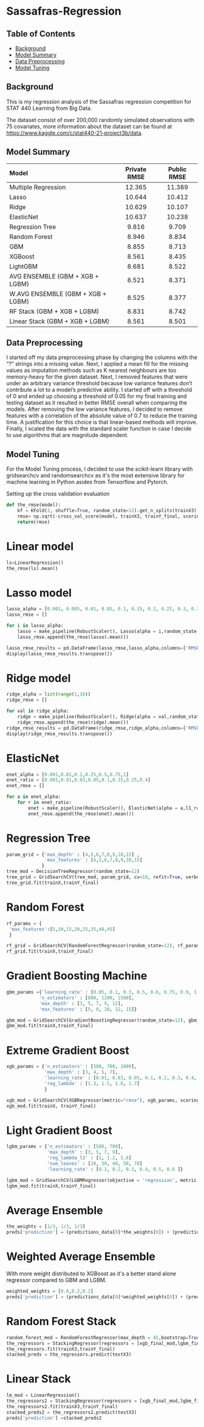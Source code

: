 # Sassafras-Regression


## Table of Contents
   
* [Background](#background)
* [Model Summary](#model-summary)
* [Data Preprocessing](#data-preprocessing)
* [Model Tuning](#model-tuning)


## Background
This is my regression analysis of the Sassafras regression competition for STAT 440 Learning from Big Data.

The dataset consist of over 200,000 randomly simulated observations with 75 covariates, more information about the dataset can be found at https://www.kaggle.com/c/stat440-21-project3b/data.


## Model Summary

| Model | Private RMSE | Public RMSE |
| :---  | :---:    |  :---:  | 
| Multiple Regression   | 12.365 | 11.389 | 
| Lasso | 10.644 |  10.412|
| Ridge | 10.629 |10.107|
| ElasticNet| 10.637|10.238| 
| Regression Tree| 9.816| 9.709|
| Random Forest| 8.946| 8.834|
| GBM | 8.855| 8.713|
| XGBoost | 8.561| 8.435|
| LightGBM| 8.681| 8.522|
| AVG ENSEMBLE (GBM + XGB + LGBM) |8.521|8.371|
| W.AVG ENSEMBLE (GBM + XGB + LGBM)|8.525|8.377|
| RF Stack (GBM + XGB + LGBM)|8.831|8.742|
| Linear Stack (GBM + XGB + LGBM)|8.561| 8.501|


## Data Preprocessing
I started off my data preprocessing phase by changing the columns with the “?” strings into a missing value. Next, I applied a mean fill for the missing values as imputation methods such as K nearest neighbours are too memory-heavy for the given dataset. Next, I removed features that were under an arbitrary variance threshold because low variance features don’t contribute a lot to a model’s predictive ability. I started off with a threshold of 0 and ended up choosing a threshold of 0.05 for my final training and testing dataset as it resulted in better RMSE overall when comparing the models. After removing the low variance features, I decided to remove features with a correlation of the absolute value of 0.7 to reduce the training time. A justification for this choice is that linear-based methods will improve. Finally, I scaled the data with the standard scaler function in case I decide to use algorithms that are magnitude dependent. 


## Model Tuning
For the Model Tuning process, I decided to use the scikit-learn library with gridsearchcv and randomsearchcv as it's the most extensive library for machine learning in Python asides from Tensorflow and Pytorch.

Setting up the cross validation evaluation
```python
def the_rmse(model):
    kf = KFold(3, shuffle=True, random_state=12).get_n_splits(trainX3)
    rmse= np.sqrt(-cross_val_score(model, trainX3, trainY_final, scoring="neg_mean_squared_error", cv = kf))
    return(rmse)
```

# Linear model
```python
ls=LinearRegression()
the_rmse(ls).mean()
```

# Lasso model
```python
lasso_alpha = [0.001, 0.005, 0.01, 0.05, 0.1, 0.15, 0.2, 0.25, 0.3, 0.35, 0.4, 0.45, 0.5, 0.6]
lasso_rmse = []

for i in lasso_alpha:
    lasso = make_pipeline(RobustScaler(), Lasso(alpha = i,random_state = 12))
    lasso_rmse.append(the_rmse(lasso).mean())

lasso_rmse_results = pd.DataFrame(lasso_rmse,lasso_alpha,columns=['RMSE'])
display(lasso_rmse_results.transpose())

```

# Ridge model
```python
ridge_alpha = list(range(1,16))
ridge_rmse = []

for val in ridge_alpha:
    ridge = make_pipeline(RobustScaler(), Ridge(alpha = val,random_state = 12))
    ridge_rmse.append(the_rmse(ridge).mean())
ridge_rmse_results = pd.DataFrame(ridge_rmse,ridge_alpha,columns=['RMSE'])
display(ridge_rmse_results.transpose())
```

# ElasticNet 
```python
enet_alpha = [0.001,0.01,0.1,0.25,0.5,0.75,1]
enet_ratio = [0.001,0.01,0.03,0.05,0.1,0.15,0.25,0.4]
enet_rmse = []

for a in enet_alpha:
    for r in enet_ratio:
        enet = make_pipeline(RobustScaler(), ElasticNet(alpha = a,l1_ratio=r,random_state = 12))
        enet_rmse.append(the_rmse(enet).mean())
```

# Regression Tree
```python
param_grid = {'max_depth' : [4,5,6,7,8,9,10,15] ,
              'max_features' : [4,5,6,7,8,9,10,15]
             }
tree_mod = DecisionTreeRegressor(random_state=12)
tree_grid = GridSearchCV(tree_mod, param_grid, cv=10, refit=True, verbose=1, scoring = 'neg_mean_squared_error')
tree_grid.fit(trainX,trainY_final)
```

# Random Forest
```python
rf_params = {
 'max_features':[5,10,15,20,25,35,40,45]
 }

rf_grid = GridSearchCV(RandomForestRegressor(random_state=12), rf_params,refit=True, verbose=1, scoring ='neg_mean_squared_error')
rf_grid.fit(trainX,trainY_final)
```

# Gradient Boosting Machine
```Python
gbm_params ={'learning_rate' : [0.05, 0.1, 0.3, 0.5, 0.6, 0.75, 0.9, 1.1, 1.2],
            'n_estimators' : [800, 1200, 1500],
            'max_depth' : [3, 5, 7, 9, 12],
            'max_features' : [5, 8, 10, 12, 15]}

gbm_mod = GridSearchCV(GradientBoostingRegressor(random_state=12), gbm_params, scoring = 'neg_mean_squared_error', verbose = 1)
gbm_mod.fit(trainX,trainY_final)

```

# Extreme Gradient Boost
```python
xgb_params = {'n_estimators' : [500, 700, 1000],
              'max_depth' : [3, 4, 5, 7],
              'learning_rate' : [0.01, 0.03, 0.05, 0.1, 0.2, 0.3, 0.4, 0.5, 0.6, 0.7],
              'reg_lambda' : [1.3, 1.5, 1.6, 1.7]
              }

xgb_mod = GridSearchCV(XGBRegressor(metric="rmse"), xgb_params, scoring = 'neg_mean_squared_error', verbose = 1, cv = 3)
xgb_mod.fit(trainX, trainY_final)
```

# Light Gradient Boost
```python
lgbm_params = {'n_estimators' : [500, 700],
               'max_depth' : [3, 5, 7, 9],
               'reg_lambda_l2' : [1, 1.2, 1.6]
               'num_leaves' : [20, 30, 40, 50, 70]
               'learning_rate' : [0.1, 0.2, 0.3, 0.4, 0.5, 0.6 ]}

lgbm_mod = GridSearchCV(LGBMRegressor(objective = 'regression', metric = 'rmse'), lgbm_params, scoring = 'neg_mean_squared_error',verbose=1, cv = 10)
lgbm_mod.fit(trainX,trainY_final)
```
# Average Ensemble
```python
the_weights = [1/3, 1/3, 1/3]
preds['prediction'] = (predictions_data[0]*the_weights[0]) + (predictions_data[1]*the_weights[1]) + (predictions_data[2]*the_weights[2])
```

# Weighted Average Ensemble 
With more weight distributed to XGBoost as it's a better stand alone regressor compared to GBM and LGBM.
```python
weighted_weights = [0.6,0.2,0.2]
preds['prediction'] = (predictions_data[0]*weighted_weights[0]) + (predictions_data[1]*weighted_weights[1]) + (predictions_data[2]*weighted_weights[2])
```

# Random Forest Stack
```python
random_forest_mod = RandomForestRegressor(max_depth = 45,bootstrap=True)
the_regressors = StackingRegressor(regressors = [xgb_final_mod,lgbm_final_mod,gbm_mod], meta_regressor = random_forest_mod)
the_regressors.fit(trainX3,trainY_final)
stacked_preds = the_regressors.predict(testX3)
```

# Linear Stack
```python
lm_mod = LinearRegression()
the_regressors2 = StackingRegressor(regressors = [xgb_final_mod,lgbm_final_mod,gbm_mod], meta_regressor = lm_mod)
the_regressors2.fit(trainX3,trainY_final)
stacked_preds2 = the_regressors2.predict(testX3)
preds['prediction'] =stacked_preds2

```

